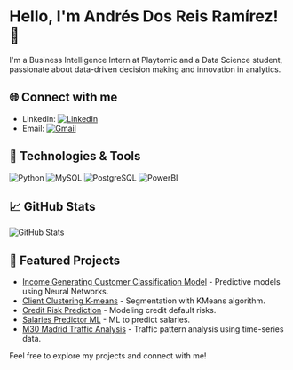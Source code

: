 # Hello, I'm Andrés Dos Reis Ramírez! 👋

I'm a Business Intelligence Intern at Playtomic and a Data Science student, passionate about data-driven decision making and innovation in analytics.

## 🌐 Connect with me
- LinkedIn: [![LinkedIn](https://img.shields.io/badge/LinkedIn-Andrés-blue?style=for-the-badge&logo=linkedin)](your-linkedin-url)
- Email: [![Gmail](https://img.shields.io/badge/Email-me-red?style=for-the-badge&logo=gmail&logoColor=white)](mailto:your-email)

## 🔧 Technologies & Tools
![Python](https://img.shields.io/badge/Python-3776AB?style=for-the-badge&logo=python&logoColor=white)
![MySQL](https://img.shields.io/badge/MySQL-4479A1?style=for-the-badge&logo=mysql&logoColor=white)
![PostgreSQL](https://img.shields.io/badge/PostgreSQL-4169E1?style=for-the-badge&logo=postgresql&logoColor=white)
![PowerBI](https://img.shields.io/badge/Power_BI-F2C811?style=for-the-badge&logo=power-bi&logoColor=black)

## 📈 GitHub Stats
![GitHub Stats](https://github-readme-stats.vercel.app/api?username=your-github-username&show_icons=true&theme=tokyonight)

## 📝 Featured Projects
- [Income Generating Customer Classification Model](your-github-link) - Predictive models using Neural Networks.
- [Client Clustering K-means](your-github-link) - Segmentation with KMeans algorithm.
- [Credit Risk Prediction](your-github-link) - Modeling credit default risks.
- [Salaries Predictor ML](your-github-link) - ML to predict salaries.
- [M30 Madrid Traffic Analysis](your-github-link) - Traffic pattern analysis using time-series data.

Feel free to explore my projects and connect with me!
